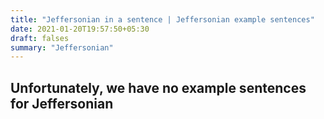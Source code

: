 ```yaml
---
title: "Jeffersonian in a sentence | Jeffersonian example sentences"
date: 2021-01-20T19:57:50+05:30
draft: falses
summary: "Jeffersonian"
---
```

## Unfortunately, we have no example sentences for Jeffersonian                 
